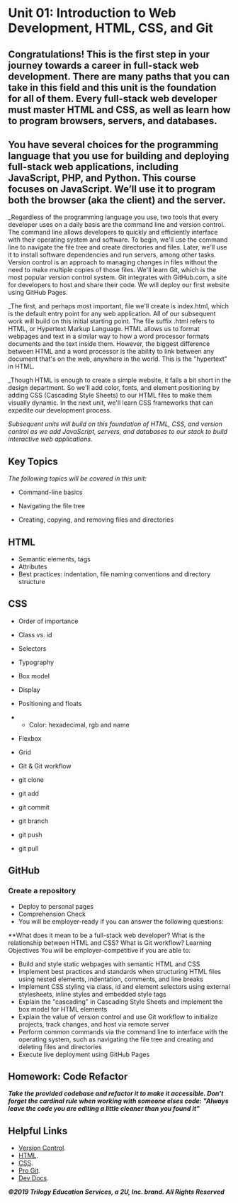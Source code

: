 # Unit 01: Introduction to Web Development, HTML, CSS, and Git #

## Congratulations! This is the first step in your journey towards a career in full-stack web development. There are many paths that you can take in this field and this unit is the foundation for all of them. Every full-stack web developer must master HTML and CSS, as well as learn how to program browsers, servers, and databases.

## You have several choices for the programming language that you use for building and deploying full-stack web applications, including JavaScript, PHP, and Python. This course focuses on JavaScript. We’ll use it to program both the browser (aka the client) and the server.

_Regardless of the programming language you use, two tools that every developer uses on a daily basis are the command line and version control. The command line allows developers to quickly and efficiently interface with their operating system and software. To begin, we'll use the command line to navigate the file tree and create directories and files. Later, we'll use it to install software dependencies and run servers, among other tasks. Version control is an approach to managing changes in files without the need to make multiple copies of those files. We'll learn Git, which is the most popular version control system. Git integrates with GitHub.com, a site for developers to host and share their code. We will deploy our first website using GitHub Pages.

_The first, and perhaps most important, file we'll create is index.html, which is the default entry point for any web application. All of our subsequent work will build on this initial starting point. The file suffix .html refers to HTML, or Hypertext Markup Language. HTML allows us to format webpages and text in a similar way to how a word processor formats documents and the text inside them. However, the biggest difference between HTML and a word processor is the ability to link between any document that's on the web, anywhere in the world. This is the "hypertext" in HTML.

_Though HTML is enough to create a simple website, it falls a bit short in the design department. So we'll add color, fonts, and element positioning by adding CSS (Cascading Style Sheets) to our HTML files to make them visually dynamic. In the next unit, we'll learn CSS frameworks that can expedite our development process.

_Subsequent units will build on this foundation of HTML, CSS, and version control as we add JavaScript, servers, and databases to our stack to build interactive web applications._

## Key Topics
_The following topics will be covered in this unit:_

- Command-line basics

- Navigating the file tree
- Creating, copying, and removing files and directories
## HTML

- Semantic elements, tags
- Attributes
- Best practices: indentation, file naming conventions and directory structure
## CSS

- Order of importance
- Class vs. id
- Selectors
- Typography
- Box model
- Display
- Positioning and floats
- - Color: hexadecimal, rgb and name
- Flexbox
- Grid
- Git & Git workflow

- git clone
- git add
- git commit
- git branch
- git push
- git pull
## GitHub

### Create a repository
- Deploy to personal pages
- Comprehension Check
- You will be employer-ready if you can answer the following questions:

**What does it mean to be a full-stack web developer?
What is the relationship between HTML and CSS?
What is Git workflow?
Learning Objectives
You will be employer-competitive if you are able to:

- Build and style static webpages with semantic HTML and CSS
- Implement best practices and standards when structuring HTML files using nested elements, indentation, comments, and line breaks
- Implement CSS styling via class, id and element selectors using external stylesheets, inline styles and embedded style tags
- Explain the "cascading" in Cascading Style Sheets and implement the box model for HTML elements
- Explain the value of version control and use Git workflow to initialize projects, track changes, and host via remote server
- Perform common commands via the command line to interface with the operating system, such as navigating the file tree and creating and deleting files and directories
- Execute live deployment using GitHub Pages
## Homework: Code Refactor

***Take the provided codebase and refactor it to make it accessible. Don't forget the cardinal rule when working with someone elses code: "Always leave the code you are editing a little cleaner than you found it"***

## Helpful Links
- [Version Control](https://en.wikipedia.org/wiki/Version_control).
- [HTML](https://developer.mozilla.org/en-US/docs/Web/HTML).
- [CSS](https://developer.mozilla.org/en-US/docs/Web/CSS).
- [Pro Git](https://git-scm.com/book/en/v2).
- [Dev Docs](https://devdocs.io/).

***©2019 Trilogy Education Services, a 2U, Inc. brand. All Rights Reserved***
```


```
